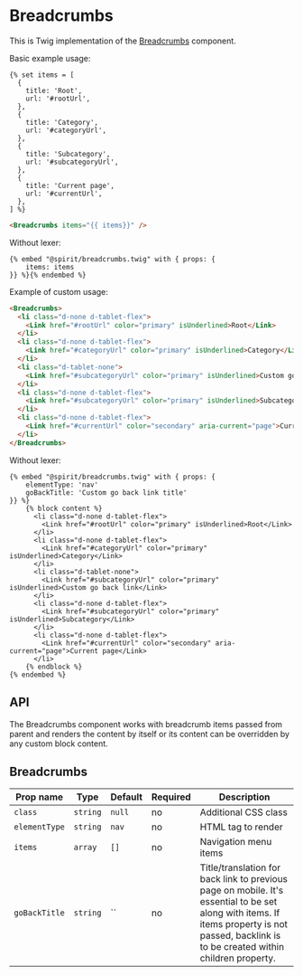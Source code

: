 # Breadcrumbs

This is Twig implementation of the [Breadcrumbs] component.

Basic example usage:

```twig
{% set items = [
  {
    title: 'Root',
    url: '#rootUrl',
  },
  {
    title: 'Category',
    url: '#categoryUrl',
  },
  {
    title: 'Subcategory',
    url: '#subcategoryUrl',
  },
  {
    title: 'Current page',
    url: '#currentUrl',
  },
] %}
```

```html
<Breadcrumbs items="{{ items}}" />
```

Without lexer:

```twig
{% embed "@spirit/breadcrumbs.twig" with { props: {
    items: items
}} %}{% endembed %}
```

Example of custom usage:

```html
<Breadcrumbs>
  <li class="d-none d-tablet-flex">
    <Link href="#rootUrl" color="primary" isUnderlined>Root</Link>
  </li>
  <li class="d-none d-tablet-flex">
    <Link href="#categoryUrl" color="primary" isUnderlined>Category</Link>
  </li>
  <li class="d-tablet-none">
    <Link href="#subcategoryUrl" color="primary" isUnderlined>Custom go back link</Link>
  </li>
  <li class="d-none d-tablet-flex">
    <Link href="#subcategoryUrl" color="primary" isUnderlined>Subcategory</Link>
  </li>
  <li class="d-none d-tablet-flex">
    <Link href="#currentUrl" color="secondary" aria-current="page">Current page</Link>
  </li>
</Breadcrumbs>
```

Without lexer:

```twig
{% embed "@spirit/breadcrumbs.twig" with { props: {
    elementType: 'nav'
    goBackTitle: 'Custom go back link title'
}} %}
    {% block content %}
      <li class="d-none d-tablet-flex">
        <Link href="#rootUrl" color="primary" isUnderlined>Root</Link>
      </li>
      <li class="d-none d-tablet-flex">
        <Link href="#categoryUrl" color="primary" isUnderlined>Category</Link>
      </li>
      <li class="d-tablet-none">
        <Link href="#subcategoryUrl" color="primary" isUnderlined>Custom go back link</Link>
      </li>
      <li class="d-none d-tablet-flex">
        <Link href="#subcategoryUrl" color="primary" isUnderlined>Subcategory</Link>
      </li>
      <li class="d-none d-tablet-flex">
        <Link href="#currentUrl" color="secondary" aria-current="page">Current page</Link>
      </li>
    {% endblock %}
{% endembed %}
```

## API

The Breadcrumbs component works with breadcrumb items passed from parent and renders the content by itself or its
content can be overridden by any custom block content.

## Breadcrumbs

| Prop name     | Type     | Default | Required | Description                                                                                                                                                                                 |
| ------------- | -------- | ------- | -------- | ------------------------------------------------------------------------------------------------------------------------------------------------------------------------------------------- |
| `class`       | `string` | `null`  | no       | Additional CSS class                                                                                                                                                                        |
| `elementType` | `string` | `nav`   | no       | HTML tag to render                                                                                                                                                                          |
| `items`       | `array`  | `[]`    | no       | Navigation menu items                                                                                                                                                                       |
| `goBackTitle` | `string` | ``      | no       | Title/translation for back link to previous page on mobile. It's essential to be set along with items. If items property is not passed, backlink is to be created within children property. |

[breadcrumbs]: https://github.com/lmc-eu/spirit-design-system/tree/main/packages/web/src/scss/components/Breadcrumbs
